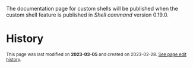 The documentation page for custom shells will be published when the custom shell feature is published in _Shell command_ version 0.19.0.

# History
<small>This page was last modified on <strong>2023-03-05</strong> and created on 2023-02-28. <a href="https://github.com/Taitava/obsidian-shellcommands-documentation/commits/main/./Environments/Custom%20shells/Custom%20shells.md">See page edit history</a>.</small>
